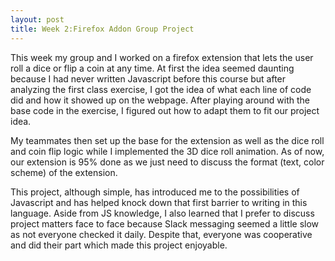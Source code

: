 ```yaml
---
layout: post
title: Week 2:Firefox Addon Group Project
---
```



This week my group and I worked on a firefox extension that lets the user roll a dice or flip a coin at any time. At first the idea seemed daunting because I had never written Javascript before this course but after analyzing the first class exercise, I got the idea of what each line of code did and how it showed up on the webpage. After playing around with the base code in the exercise, I figured out how to adapt them to fit our project idea.

My teammates then set up the base for the extension as well as the dice roll and coin flip logic while I implemented the 3D dice roll animation. As of now, our extension is 95% done as we just need to discuss the format (text, color scheme) of the extension.  

This project, although simple, has introduced me to the possibilities of Javascript and has helped knock down that first barrier to writing in this language. Aside from JS knowledge, I also learned that I prefer to discuss project matters face to face because Slack messaging seemed a little slow as not everyone checked it daily. Despite that, everyone was cooperative and did their part which made this project enjoyable.
